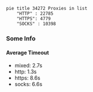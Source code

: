 
```mermaid
pie title 34272 Proxies in list
    "HTTP" : 22785
    "HTTPS": 4779
    "SOCKS" : 10398
```

### Some Info
#### Average Timeout

- mixed: 2.7s
- http: 1.3s
- https: 8.6s
- socks: 6.6s